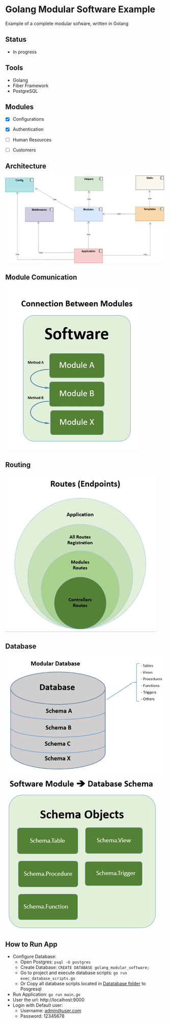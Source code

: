 # Golang Modular Software Example
Example of a complete modular sofware, written in Golang 


## Status
- In progress


## Tools
- Golang
- Fiber Framework
- PostgreSQL


## Modules
- [x] Configurations 
- [x] Authentication
- [ ] Human Resources
- [ ] Customers


## Architecture
![Modular Arquitecure](docs/Modular-Architecture.png)


## Module Comunication
![Comunication Between Modules](docs/Comunication.jpg)


## Routing 
![Routing](docs/Routes.jpg)


## Database 
![Database Schemas](docs/Database.jpg)
![Schema Objects](docs/Schema-Objects.png)


## How to Run App
- Configure Database:
    - Open Postgres: ``psql -U postgres``
    - Create Database: ``CREATE DATABASE golang_modular_software;``
    - Go to project and execute database scripts: ``go run exec_database_scripts.go``
    - Or Copy all database scripts located in [Datatabase folder](database)  to     Posgresql 
- Run Application: ``go run main.go``
- User the url: http://localhost:9000
- Login with Default user:
    - Username: admin@user.com
    - Password: 12345678